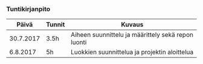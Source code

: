 ### Tuntikirjanpito
Päivä | Tunnit | Kuvaus
--------------- | ----- | ------
30.7.2017 | 3.5h | Aiheen suunnittelu ja määrittely sekä repon luonti
6.8.2017 | 5h | Luokkien suunnittelua ja projektin aloittelua

